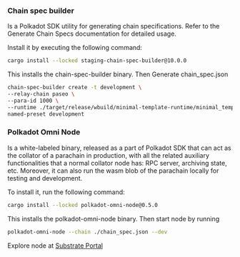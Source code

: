 ### Chain spec builder

Is a Polkadot SDK utility for generating chain specifications. Refer to the Generate Chain Specs documentation for detailed usage.

Install it by executing the following command:

```sh
cargo install --locked staging-chain-spec-builder@10.0.0
```

This installs the chain-spec-builder binary.
Then Generate chain_spec.json

```sh
chain-spec-builder create -t development \
--relay-chain paseo \
--para-id 1000 \
--runtime ./target/release/wbuild/minimal-template-runtime/minimal_template_runtime.compact.compressed.wasm \
named-preset development
```

### Polkadot Omni Node

Is a white-labeled binary, released as a part of Polkadot SDK that can act as the collator of a parachain in production, with all the related auxiliary functionalities that a normal collator node has: RPC server, archiving state, etc. Moreover, it can also run the wasm blob of the parachain locally for testing and development.

To install it, run the following command:

```sh
cargo install --locked polkadot-omni-node@0.5.0
```

This installs the polkadot-omni-node binary.
Then start node by running

```sh
polkadot-omni-node --chain ./chain_spec.json --dev
```

Explore node at [Substrate Portal](https://polkadot.js.org/apps/#/explorer)